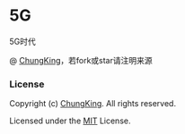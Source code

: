 # 5G
5G时代



@ [ChungKing](https://github.com/HuangCongQing/5G)，若fork或star请注明来源



### License

Copyright (c) [ChungKing](https://github.com/HuangCongQing/5G). All rights reserved.

Licensed under the [MIT](./LICENSE) License.